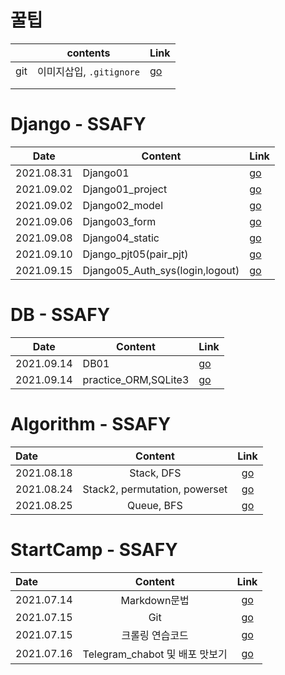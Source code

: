 # 꿀팁

|      | contents                 | Link                 |
| ---- | ------------------------ | -------------------- |
| git  | 이미지삽입, `.gitignore` | [go](./정리/꿀팁.md) |
|      |                          |                      |
|      |                          |                      |

# Django - SSAFY

| Date       | Content        | Link                   |
| ---------- | -------------- | ---------------------- |
| 2021.08.31 | Django01       | [go](./정리/장고.md)   |
| 2021.09.02 | Django01_project | [go](./정리/210902_장고실습.md) |
| 2021.09.02 | Django02_model | [go](./정리/장고02.md) |
| 2021.09.06 | Django03_form | [go](./정리/장고03.md) |
| 2021.09.08 | Django04_static | [go](./정리/장고04.md) |
| 2021.09.10 | Django_pjt05(pair_pjt) | [go](./정리/장고_pjt05.md) |
| 2021.09.15 | Django05_Auth_sys(login,logout) | [go](./정리/장고05_01.md) |



# DB - SSAFY

| Date       | Content        | Link                   |
| ---------- | -------------- | ---------------------- |
| 2021.09.14 | DB01       | [go](./정리/DB01.md) |
| 2021.09.14 | practice_ORM,SQLite3       | [go](./정리/db_01_WS.md) |


# Algorithm - SSAFY

| Date       |            Content            |           Link            |
| :--------- | :---------------------------: | :-----------------------: |
| 2021.08.18 |          Stack, DFS           |   [go](./정리/stack.md)   |
| 2021.08.24 | Stack2, permutation, powerset |  [go](./정리/stack2.md)   |
| 2021.08.25 |          Queue, BFS           | [go](./정리/Queue,BFS.md) |



# StartCamp - SSAFY 

| Date       |            Content             |               Link               |
| :--------- | :----------------------------: | :------------------------------: |
| 2021.07.14 |          Markdown문법          |   [go](./정리/markdown안내.md)   |
| 2021.07.15 |              Git               |       [go](./정리/git.md)        |
| 2021.07.15 |        크롤링 연습코드         |     [go](./python_crawling)      |
| 2021.07.16 | Telegram_chabot 및 배포 맛보기 | [go](./정리/telegram봇만들기.md) |

